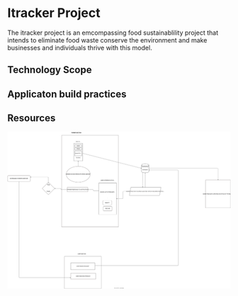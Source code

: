 # Itracker Project

The itracker project is an emcompassing food sustainablility project that intends to eliminate food waste conserve the environment and make businesses and individuals thrive with this model.

## Technology Scope

## Applicaton build practices

## Resources

![drawio diagram for workflow](./workflow_farmer_harvest.svg)
